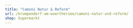 ```yaml
---
title: "Camoni Natur & Reform"
url: /krumpendorf-am-woerthersee/camoni-natur-und-reform/
shop: Supermarkt
---
```

